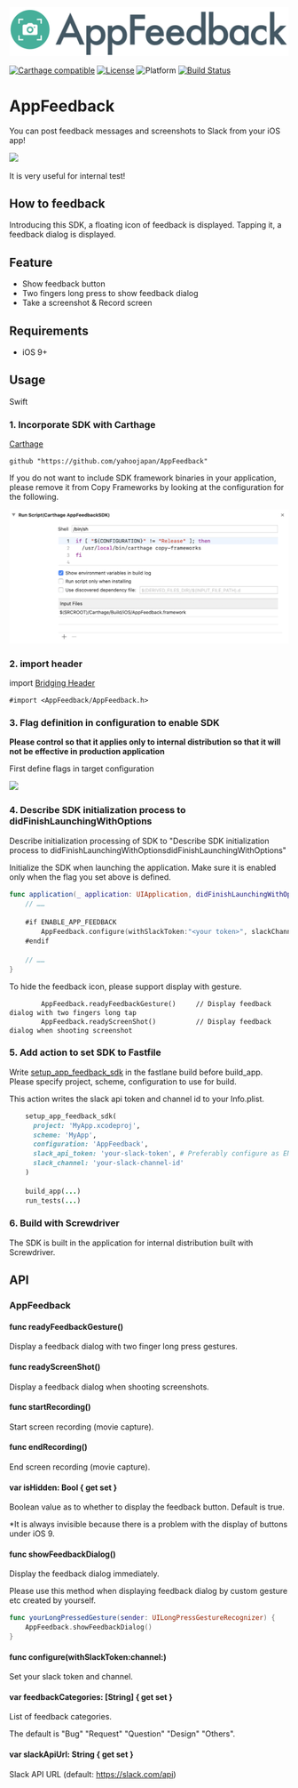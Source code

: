 ![](./assets/Logo.png)

[![Carthage compatible](https://img.shields.io/badge/Carthage-compatible-4BC51D.svg?style=flat)](https://github.com/Carthage/Carthage)
[![License](https://img.shields.io/badge/license-MIT-green.svg?style=flat-square)](./LICENSE)
![Platform](https://img.shields.io/badge/platforms-iOS%209.0+-333332.svg)
[![Build Status](https://travis-ci.org/yahoojapan/AppFeedback.svg?branch=master)](https://travis-ci.org/yahoojapan/AppFeedback)


# AppFeedback
You can post feedback messages and screenshots to Slack from your iOS app!

![](./assets/demo.gif)

It is very useful for internal test!

## How to feedback

Introducing this SDK, a floating icon of feedback is displayed. Tapping it, a feedback dialog is displayed.

## Feature

- Show feedback button
- Two fingers long press to show feedback dialog
- Take a screenshot & Record screen

## Requirements

- iOS 9+

## Usage

Swift

### 1. Incorporate SDK with Carthage

[Carthage](https://github.com/Carthage/Carthage)
```
github "https://github.com/yahoojapan/AppFeedback"
```

If you do not want to include SDK framework binaries in your application, please remove it from Copy Frameworks by looking at the configuration for the following.

![](./assets/CopyFrameworks.png)

### 2. import header

import [Bridging Header](https://developer.apple.com/library/content/documentation/Swift/Conceptual/BuildingCocoaApps/MixandMatch.html)
```
#import <AppFeedback/AppFeedback.h>
```

### 3. Flag definition in configuration to enable SDK

**Please control so that it applies only to internal distribution so that it will not be effective in production application**

First define flags in target configuration

![](./assets/CompilationFlags.png)

### 4.  Describe SDK initialization process to didFinishLaunchingWithOptions

Describe initialization processing of SDK to "Describe SDK initialization process to didFinishLaunchingWithOptionsdidFinishLaunchingWithOptions"

Initialize the SDK when launching the application. Make sure it is enabled only when the flag you set above is defined.

```swift
func application(_ application: UIApplication, didFinishLaunchingWithOptions launchOptions: [UIApplicationLaunchOptionsKey: Any]?) -> Bool {
    // ……
    
    #if ENABLE_APP_FEEDBACK
        AppFeedback.configure(withSlackToken:"<your token>", slackChannel:"<slack channel id>")
    #endif

    // ……
}
```

To hide the feedback icon, please support display with gesture.
```
        AppFeedback.readyFeedbackGesture()     // Display feedback dialog with two fingers long tap
        AppFeedback.readyScreenShot()          // Display feedback dialog when shooting screenshot
```

### 5. Add action to set SDK to Fastfile

Write [setup_app_feedback_sdk](https://github.com/yahoojapan/fastlane-plugin-setup_app_feedback_sdk) in the fastlane build before build_app. Please specify project, scheme, configuration to use for build.

This action writes the slack api token and channel id to your Info.plist.

```ruby
    setup_app_feedback_sdk(
      project: 'MyApp.xcodeproj',
      scheme: 'MyApp',
      configuration: 'AppFeedback',
      slack_api_token: 'your-slack-token', # Preferably configure as ENV['SLACK_API_TOKEN']
      slack_channel: 'your-slack-channel-id'
    )

    build_app(...)
    run_tests(...)
```

### 6. Build with Screwdriver

The SDK is built in the application for internal distribution built with Screwdriver.


## API

### AppFeedback
#### func readyFeedbackGesture()

Display a feedback dialog with two finger long press gestures.

#### func readyScreenShot()

Display a feedback dialog when shooting screenshots.

#### func startRecording()

Start screen recording (movie capture).

#### func endRecording()

End screen recording (movie capture).

#### var isHidden: Bool { get set }


Boolean value as to whether to display the feedback button. Default is true.

*It is always invisible because there is a problem with the display of buttons under iOS 9.

#### func showFeedbackDialog()

Display the feedback dialog immediately.

Please use this method when displaying feedback dialog by custom gesture etc created by yourself.

```swift
func yourLongPressedGesture(sender: UILongPressGestureRecognizer) {
    AppFeedback.showFeedbackDialog()    
}
```

#### func configure(withSlackToken:channel:)

Set your slack token and channel.

#### var feedbackCategories: [String] { get set }

List of feedback categories.

The default is "Bug" "Request" "Question" "Design" "Others".

#### var slackApiUrl: String { get set }

Slack API URL (default: https://slack.com/api)
